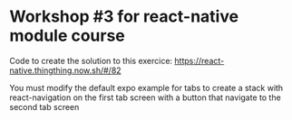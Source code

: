 # Workshop #3 for react-native module course

Code to create the solution to this exercice: https://react-native.thingthing.now.sh/#/82

You must modify the default expo example for tabs to create a stack with react-navigation on the first tab screen with a button that navigate to the second tab screen